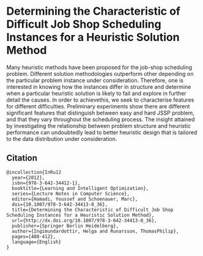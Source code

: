 # Determining the Characteristic of Difficult Job Shop Scheduling Instances for a Heuristic Solution Method

Many heuristic methods have been proposed for the job-shop scheduling problem. Different solution methodologies outperform other depending on the particular problem instance under consideration. Therefore, one is interested in knowing how the instances differ in structure and determine when a particular heuristic solution is likely to fail and explore in further detail the causes. In order to achievethis, we seek to characterise features for different difficulties. Preliminary experiments show there are different significant features that distinguish between easy and hard JSSP problem, and that they vary throughout the scheduling process. The insight attained by investigating the relationship between problem structure and heuristic performance can undoubtedly lead to better heuristic design that is tailored to the data distribution under consideration.

## Citation
```
@incollection{InRu12
  year={2012},
  isbn={978-3-642-34412-1},
  booktitle={Learning and Intelligent Optimization},
  series={Lecture Notes in Computer Science},
  editor={Hamadi, Youssef and Schoenauer, Marc},
  doi={10.1007/978-3-642-34413-8_36},
  title={Determining the Characteristic of Difficult Job Shop Scheduling Instances for a Heuristic Solution Method},
  url={http://dx.doi.org/10.1007/978-3-642-34413-8_36},
  publisher={Springer Berlin Heidelberg},
  author={Ingimundardottir, Helga and Runarsson, ThomasPhilip},
  pages={408-412},
  language={English}
}
```
